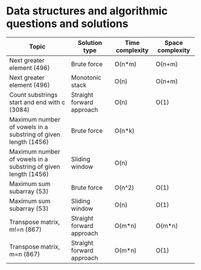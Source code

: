 # Data structures and algorithmic questions and solutions


| **Topic**                                    | **Solution type**                | **Time complexity** | **Space complexity** |
|----------------------------------------------|----------------------------------|---------------------|----------------------|
| Next greater element (496)                   | Brute force                      | O(n*m)              | O(n+m)               |
| Next greater element (496)                   | Monotonic stack                  | O(n)                | O(n+m)               |  
| Count substrings start and end with c (3084) | Straight forward approach        | O(n)                | O(1)                 |
| Maximum number of vowels in a substring of given length (1456)| Brute force     | O(n*k)              |                      |
| Maximum number of vowels in a substring of given length (1456)| Sliding window  | O(n)                |                      |
| Maximum sum subarray (53)                    | Brute force                      | O(n^2)              | O(1)                 |
| Maximum sum subarray (53)                    | Sliding window                   | O(n)                | O(1)                 |
| Transpose matrix, m!=n (867)                 | Straight forward approach        | O(m*n)              | O(m*n)               |
| Transpose matrix, m=n (867)                  | Straight forward approach        | O(m*n)              | O(1)                 |
